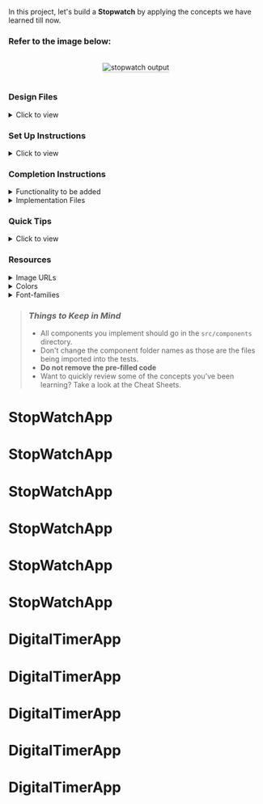 In this project, let's build a **Stopwatch** by applying the concepts we have learned till now.

### Refer to the image below:

<br/>
<div style="text-align: center;">
<img src="https://assets.ccbp.in/frontend/content/react-js/stopwatch-output-v2.gif" alt="stopwatch output" style="max-width:70%;box-shadow:0 2.8px 2.2px rgba(0, 0, 0, 0.12)">
</div>
<br/>

### Design Files

<details>
<summary>Click to view</summary>

- [Extra Small (Size < 576px), Small (Size >= 576px)](https://assets.ccbp.in/frontend/content/react-js/stopwatch-sm-output.png)
- [Medium (Size >= 768px), Large (Size >= 992px) and Extra Large (Size >= 1200px)](https://assets.ccbp.in/frontend/content/react-js/stopwatch-lg-output.png)

</details>

### Set Up Instructions

<details>
<summary>Click to view</summary>

- Download dependencies by running `npm install`
- Start up the app using `npm start`
</details>

### Completion Instructions

<details>
<summary>Functionality to be added</summary>
<br/>

The app must have the following functionalities

- When the **Start** button is clicked, then the Stopwatch should start running
- When the **Stop** button is clicked, then the Stopwatch should stop running
- When the **Reset** button is clicked, then the Stopwatch should be reset to zero
</details>

<details>
<summary>Implementation Files</summary>
<br/>

Use these files to complete the implementation:

- `src/components/Stopwatch/index.js`
- `src/components/Stopwatch/index.css`
</details>

### Quick Tips

<details>
<summary>Click to view</summary>
<br>

- You can use the `box-shadow` CSS property to apply the box-shadow effect to containers

  ```
    box-shadow: 0px 4px 16px 0px #bfbfbf;
  ```

  <br/>
  <img src="https://assets.ccbp.in/frontend/content/react-js/box-shadow-img.png" alt="box shadow" style="width:200px" />

- You can use `Math.floor()` function that returns the **largest integer less than or equal to a given number**

  ```js
  console.log(Math.floor(5.95)); // output: 5
  ```
</details>

### Resources

<details>
<summary>Image URLs</summary>

- [https://assets.ccbp.in/frontend/react-js/stopwatch-timer.png](https://assets.ccbp.in/frontend/react-js/stopwatch-timer.png) alt should be **stopwatch** 
- [https://assets.ccbp.in/frontend/react-js/stopwatch-sm-bg.png](https://assets.ccbp.in/frontend/react-js/stopwatch-sm-bg.png)
- [https://assets.ccbp.in/frontend/react-js/stopwatch-lg-bg.png](https://assets.ccbp.in/frontend/react-js/stopwatch-lg-bg.png)
</details>

<details>
<summary>Colors</summary>

<br/>

<div style="background-color: #ffffff ; width: 150px; padding: 10px; color: black">Hex: #ffffff</div>
<div style="background-color: #333333 ; width: 150px; padding: 10px; color: white">Hex: #333333</div>
<div style="background-color: #1db05f ; width: 150px; padding: 10px; color: white">Hex: #1db05f</div>
<div style="background-color: #ef0d36 ; width: 150px; padding: 10px; color: white">Hex: #ef0d36</div>
<div style="background-color: #eaa800 ; width: 150px; padding: 10px; color: white">Hex: #eaa800</div>

</details>

<details>
<summary>Font-families</summary>

- Roboto

</details>

> ### _Things to Keep in Mind_
>
> - All components you implement should go in the `src/components` directory.
> - Don't change the component folder names as those are the files being imported into the tests.
> - **Do not remove the pre-filled code**
> - Want to quickly review some of the concepts you’ve been learning? Take a look at the Cheat Sheets.
# StopWatchApp
# StopWatchApp
# StopWatchApp
# StopWatchApp
# StopWatchApp
# StopWatchApp
# DigitalTimerApp
# DigitalTimerApp
# DigitalTimerApp
# DigitalTimerApp
# DigitalTimerApp
